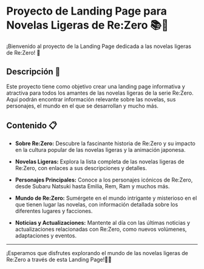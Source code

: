 # Proyecto de Landing Page para Novelas Ligeras de Re:Zero 📚🌟

¡Bienvenido al proyecto de la Landing Page dedicada a las novelas ligeras de Re:Zero! 🎉

## Descripción 📖

Este proyecto tiene como objetivo crear una landing page informativa y atractiva para todos los amantes de las novelas ligeras de la serie Re:Zero. Aquí podrán encontrar información relevante sobre las novelas, sus personajes, el mundo en el que se desarrollan y mucho más.

## Contenido 📋

- **Sobre Re:Zero:** Descubre la fascinante historia de Re:Zero y su impacto en la cultura popular de las novelas ligeras y la animación japonesa.

- **Novelas Ligeras:** Explora la lista completa de las novelas ligeras de Re:Zero, con enlaces a sus descripciones y detalles.

- **Personajes Principales:** Conoce a los personajes icónicos de Re:Zero, desde Subaru Natsuki hasta Emilia, Rem, Ram y muchos más.

- **Mundo de Re:Zero:** Sumérgete en el mundo intrigante y misterioso en el que tienen lugar las novelas, con información detallada sobre los diferentes lugares y facciones.

- **Noticias y Actualizaciones:** Mantente al día con las últimas noticias y actualizaciones relacionadas con Re:Zero, como nuevos volúmenes, adaptaciones y eventos.


---

¡Esperamos que disfrutes explorando el mundo de las novelas ligeras de Re:Zero a través de esta Landing Page!📧🙂
